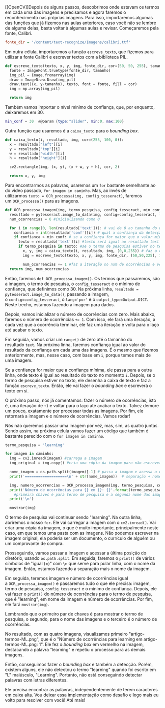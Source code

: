 [[OpenCV]]Depois de alguns passos, descobrimos onde estavam os termos em cada uma das imagens e precisamos e agora faremos o reconhecimento nas próprias imagens. Para isso, importaremos algumas das funções que já fizemos nas aulas anteriores, caso você não se lembre de alguma delas, basta voltar à algumas aulas e revisar. Começaremos pela fonte, Calibri.

```ini
fonte_dir = '/content/text-recognize/Imagens/calibri.ttf'
```

Em outra célula, importaremos a função `escreve_texto`, que fizemos para utilizar a fonte Calibri e escrever textos com a biblioteca PIL.

```python
def escreve_texto(texto, x, y, img, fonte_dir, cor=(50, 50, 255), tamanho=16):
  fonte = ImageFont.truetype(fonte_dir, tamanho)
  img_pil = Image.fromarray(img) 
  draw = ImageDraw.Draw(img_pil) 
  draw.text((x, y-tamanho), texto, font = fonte, fill = cor) 
  img = np.array(img_pil) 

  return img
```

Também vamos importar o nível mínimo de confiança, que, por enquanto, deixaremos em 30.

```lua
min_conf = 30  #@param {type:"slider", min:0, max:100}
```

Outra função que usaremos é a `caixa_texto` para o _bounding box_.

```python
def caixa_texto(i, resultado, img, cor=(255, 100, 0)):
  x = resultado["left"][i]
  y = resultado["top"][i]
  w = resultado["width"][i]
  h = resultado["height"][i]

  cv2.rectangle(img, (x, y), (x + w, y + h), cor, 2)

  return x, y, img
```

Para encontrarmos as palavras, usaremos um `for` bastante semelhante ao do vídeo passado, `for imagem in caminho`. Mas, ao invés de utilizarmos `texto = OCR_processa(img, config_tesseract)`, faremos um `OCR_processa()` para as imagens.

```python
def OCR_processa_imagem(img, termo_pesquisa, config_tesseract, min_conf):
  resultado = pytesseract.image_to_data(img, config=config_tesseract, lang='por', output_type=Output.DICT) #imagem para dados, que já fizemos anteriormente
  num_ocorrencias = 0 #inicializando como 0

  for i in range(0, len(resultado['text'])): # vai de 0 ao tamanho do número de valores do texto
    confianca = int(resultado['conf'][i]) # qual a confiança da detecção
    if confianca > min_conf: # se a confiança for maior que o valor mínimo, passa para a linha abaixo
      texto = resultado['text'][i] #texto será igual ao resultado text no momento i 
      if termo_pesquisa in texto: #se o termo de pesquisa estiver no texto:
        x, y, img = caixa_texto(i, resultado, img, (0,0,255)) # faz a caixa de bounding box
        img = escreve_texto(texto, x, y, img, fonte_dir, (50,50,225), 14) #escreve o texto 

        num_ocorrencias += 1 #faz a iteração no num de ocorrências e volta para o laço até acabar o texto
  return img, num_ocorrencias
```

Então, faremos `def OCR_processa_imagem()`. Os termos que passaremos, são a imagem, o termo de pesquisa, o `config_tesseract` e o mínimo de confiança, que definimos como 30. Na próxima linha, `resultado = pytesseract.image_to_data()`, passando a imagem, o `config=config_tesseract`, o `lang='por'` e o `output_type=Output.DICT`. Neste trecho, estamos fazendo a imagem para dados.

Depois, vamos inicializar o número de ocorrências com zero. Mais abaixo, faremos o número de ocorrências `+= 1`. Com isso, ele fará uma iteração, a cada vez que a ocorrência terminar, ele faz uma iteração e volta para o laço até acabar o texto.

Em seguida, vamos criar um `range()` de zero até o tamanho do resultado `text`. Na próxima linha, faremos confiança igual ao valor do resultado da confiança em cada uma das imagens. É o mesmo que fizemos anteriormente, mas, nesse caso, com base em `i`, porque temos mais de uma imagem.

Se a confiança for maior que a confiança mínima, ele passa para a outra linha, onde texto é igual ao resultado do texto no momento `i`. Depois, se o termo de pesquisa estiver no texto, ele desenha a caixa de texto e faz a função `escreve_texto`. Então, ele vai fazer o _bounding box_ e escreverá o texto em si.

O próximo passo, nós já comentamos: fazer o número de ocorrências, isto é, uma iteração de `+1` e voltar para o laço até acabar o texto. Talvez demore um pouco, exatamente por processar todas as imagens. Por fim, ele retornará a imagem e o número de ocorrências. Vamos rodar!

Nós não queremos passar uma imagem por vez, mas, sim, as quatro juntas. Sendo assim, na próxima célula vamos fazer um código que também é bastante parecido com o `for imagem in caminho`.

```python
termo_pesquisa = 'learning'

for imagem in caminho:
  img = cv2.imread(imagem) #carrega a imagem
  img_original = img.copy() #cria uma cópia da imagem para não escrever em cima da original

  nome_imagem = os.path.split(imagem)[-1] # passa a imagem e acessa a última posição do diretório
  print('===================\n' + str(nome_imagem))  # separação + nome da imagem

  img, numero_ocorrencias = OCR_processa_imagem(img, termo_pesquisa, config_tesseract, min_conf) #usando o OCR_processa_imagem
  print('Número de ocorrências para {} em {}: {}'.format(termo_pesquisa, nome_imagem, numero_ocorrencias))
    #primeira chaves é para termo de pesquisa e a segunda nome das imagens e a terceira é o numeros de ocorrencias
  print('\n')

  mostrar(img)
```

O termo de pesquisa vai continuar sendo "learning". Na outra linha, abriremos o nosso `for`. Ele vai carregar a imagem com o `cv2.imread()`. Vai criar uma cópia da imagem, o que é muito importante, principalmente neste caso, em que temos uma pasta com as imagens. Não podemos escrever na imagem original, ela poderia ser um documento, o currículo de alguém ou um comprovante de compra.

Prosseguindo, vamos passar a imagem e acessar a última posição do diretório, usando `os.path.split`. Em seguida, faremos o `print()` de vários símbolos de "igual (=)" com `\n` que serve para pular linha, com o nome da imagem. Então, estamos fazendo a separação mais o nome da imagem.

Em seguida, teremos imagem e número de ocorrências igual a `OCR_processa_imagem()` e passaremos tudo o que ele precisa: imagem, termo de pesquisa, `config_tesseract` e o mínimo de confiança. Depois, ele vai fazer o `print()` do número de ocorrências para o termo de pesquisa, que é "learning", em nome da imagem e número de ocorrências. Por fim, ele fará `mostrar(img)`.

Lembrando que o primeiro par de chaves é para mostrar o termo de pesquisa, o segundo, para o nome das imagens e o terceiro é o número de ocorrências.

No resultado, com as quatro imagens, visualizamos primeiro "artigo-termos-ML.png", que é o "Número de ocorrências para learning em artigo-termos-ML.png: 1". Ele fez o _bounding box_ em vermelho na imagem, destacando a palavra "learning" e repetiu o processo para as demais imagens.

Então, conseguimos fazer o _bounding box_ e também a detecção. Porém, existem alguns, ele não detectou o termo "learning" quando foi escrito em "L" maiúsculo, "Learning". Portanto, não está conseguindo detectar palavras com letras diferentes.

Ele precisa encontrar as palavras, independentemente de terem caracteres em caixa alta. Vou deixar essa implementação como desafio e logo mais eu volto para resolver com você! Até mais!